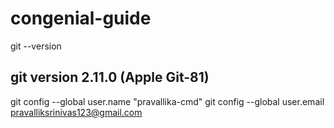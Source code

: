 # congenial-guide
git --version

## git version 2.11.0 (Apple Git-81)
git config --global user.name "pravallika-cmd"
git config --global user.email pravalliksrinivas123@gmail.com


